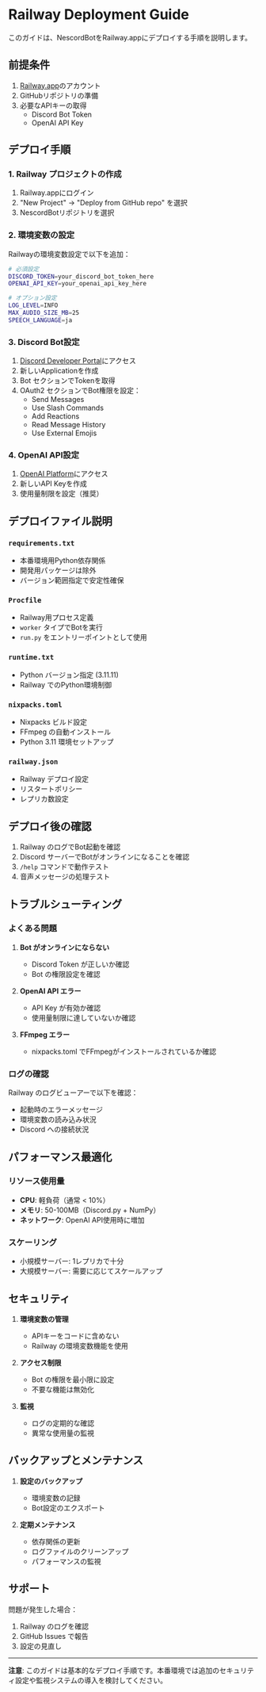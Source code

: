 # Railway Deployment Guide

このガイドは、NescordBotをRailway.appにデプロイする手順を説明します。

## 前提条件

1. [Railway.app](https://railway.app)のアカウント
2. GitHubリポジトリの準備
3. 必要なAPIキーの取得
   - Discord Bot Token
   - OpenAI API Key

## デプロイ手順

### 1. Railway プロジェクトの作成

1. Railway.appにログイン
2. "New Project" → "Deploy from GitHub repo" を選択
3. NescordBotリポジトリを選択

### 2. 環境変数の設定

Railwayの環境変数設定で以下を追加：

```bash
# 必須設定
DISCORD_TOKEN=your_discord_bot_token_here
OPENAI_API_KEY=your_openai_api_key_here

# オプション設定
LOG_LEVEL=INFO
MAX_AUDIO_SIZE_MB=25
SPEECH_LANGUAGE=ja
```

### 3. Discord Bot設定

1. [Discord Developer Portal](https://discord.com/developers/applications)にアクセス
2. 新しいApplicationを作成
3. Bot セクションでTokenを取得
4. OAuth2 セクションでBot権限を設定：
   - Send Messages
   - Use Slash Commands
   - Add Reactions
   - Read Message History
   - Use External Emojis

### 4. OpenAI API設定

1. [OpenAI Platform](https://platform.openai.com/api-keys)にアクセス
2. 新しいAPI Keyを作成
3. 使用量制限を設定（推奨）

## デプロイファイル説明

### `requirements.txt`
- 本番環境用Python依存関係
- 開発用パッケージは除外
- バージョン範囲指定で安定性確保

### `Procfile`
- Railway用プロセス定義
- `worker` タイプでBotを実行
- `run.py` をエントリーポイントとして使用

### `runtime.txt`
- Python バージョン指定 (3.11.11)
- Railway でのPython環境制御

### `nixpacks.toml`
- Nixpacks ビルド設定
- FFmpeg の自動インストール
- Python 3.11 環境セットアップ

### `railway.json`
- Railway デプロイ設定
- リスタートポリシー
- レプリカ数設定

## デプロイ後の確認

1. Railway のログでBot起動を確認
2. Discord サーバーでBotがオンラインになることを確認
3. `/help` コマンドで動作テスト
4. 音声メッセージの処理テスト

## トラブルシューティング

### よくある問題

1. **Bot がオンラインにならない**
   - Discord Token が正しいか確認
   - Bot の権限設定を確認

2. **OpenAI API エラー**
   - API Key が有効か確認
   - 使用量制限に達していないか確認

3. **FFmpeg エラー**
   - nixpacks.toml でFFmpegがインストールされているか確認

### ログの確認

Railway のログビューアーで以下を確認：
- 起動時のエラーメッセージ
- 環境変数の読み込み状況
- Discord への接続状況

## パフォーマンス最適化

### リソース使用量

- **CPU**: 軽負荷（通常 < 10%）
- **メモリ**: 50-100MB（Discord.py + NumPy）
- **ネットワーク**: OpenAI API使用時に増加

### スケーリング

- 小規模サーバー: 1レプリカで十分
- 大規模サーバー: 需要に応じてスケールアップ

## セキュリティ

1. **環境変数の管理**
   - APIキーをコードに含めない
   - Railway の環境変数機能を使用

2. **アクセス制限**
   - Bot の権限を最小限に設定
   - 不要な機能は無効化

3. **監視**
   - ログの定期的な確認
   - 異常な使用量の監視

## バックアップとメンテナンス

1. **設定のバックアップ**
   - 環境変数の記録
   - Bot設定のエクスポート

2. **定期メンテナンス**
   - 依存関係の更新
   - ログファイルのクリーンアップ
   - パフォーマンスの監視

## サポート

問題が発生した場合：

1. Railway のログを確認
2. GitHub Issues で報告
3. 設定の見直し

---

**注意**: このガイドは基本的なデプロイ手順です。本番環境では追加のセキュリティ設定や監視システムの導入を検討してください。
